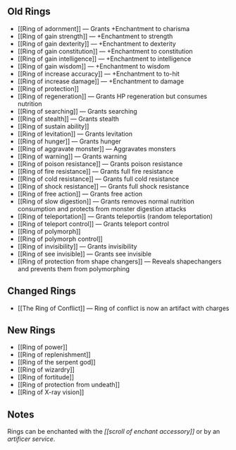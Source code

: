 ## Old Rings
- [[Ring of adornment]] — Grants +Enchantment to charisma
- [[Ring of gain strength]] — +Enchantment to strength
- [[Ring of gain dexterity]] — +Enchantment to dexterity
- [[Ring of gain constitution]] — +Enchantment to constitution
- [[Ring of gain intelligence]] — +Enchantment to intelligence
- [[Ring of gain wisdom]] — +Enchantment to wisdom
- [[Ring of increase accuracy]] — +Enchantment to to-hit
- [[Ring of increase damage]] — +Enchantment to damage
- [[Ring of protection]]
- [[Ring of regeneration]] — Grants HP regeneration but consumes nutrition
- [[Ring of searching]] — Grants searching
- [[Ring of stealth]] — Grants stealth
- [[Ring of sustain ability]]
- [[Ring of levitation]] — Grants levitation
- [[Ring of hunger]] — Grants hunger
- [[Ring of aggravate monster]] — Aggravates monsters
- [[Ring of warning]] — Grants warning
- [[Ring of poison resistance]] — Grants poison resistance
- [[Ring of fire resistance]] — Grants full fire resistance
- [[Ring of cold resistance]] — Grants full cold resistance
- [[Ring of shock resistance]] — Grants full shock resistance
- [[Ring of free action]] — Grants free action
- [[Ring of slow digestion]] — Grants removes normal nutrition consumption and protects from monster digestion attacks
- [[Ring of teleportation]] — Grants teleportiis (random teleportation)
- [[Ring of teleport control]] — Grants teleport control
- [[Ring of polymorph]]
- [[Ring of polymorph control]]
- [[Ring of invisibility]] — Grants invisibility
- [[Ring of see invisible]] — Grants see invisible
- [[Ring of protection from shape changers]] — Reveals shapechangers and prevents them from polymorphing

## Changed Rings
- [[The Ring of Conflict]] — Ring of conflict is now an artifact with charges

## New Rings
- [[Ring of power]]
- [[Ring of replenishment]]
- [[Ring of the serpent god]]
- [[Ring of wizardry]]
- [[Ring of fortitude]]
- [[Ring of protection from undeath]]
- [[Ring of X-ray vision]]

## Notes
Rings can be enchanted with the *[[scroll of enchant accessory]]* or by an *artificer service*.